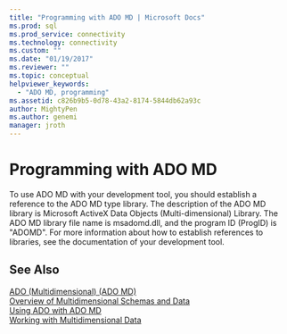 ```yaml
---
title: "Programming with ADO MD | Microsoft Docs"
ms.prod: sql
ms.prod_service: connectivity
ms.technology: connectivity
ms.custom: ""
ms.date: "01/19/2017"
ms.reviewer: ""
ms.topic: conceptual
helpviewer_keywords: 
  - "ADO MD, programming"
ms.assetid: c826b9b5-0d78-43a2-8174-5844db62a93c
author: MightyPen
ms.author: genemi
manager: jroth
---
```

# Programming with ADO MD
To use ADO MD with your development tool, you should establish a reference to the ADO MD type library. The description of the ADO MD library is Microsoft ActiveX Data Objects (Multi-dimensional) Library. The ADO MD library file name is msadomd.dll, and the program ID (ProgID) is "ADOMD". For more information about how to establish references to libraries, see the documentation of your development tool.  
  
## See Also  
 [ADO (Multidimensional) (ADO MD)](../../../ado/guide/multidimensional/ado-multidimensional-ado-md.md)   
 [Overview of Multidimensional Schemas and Data](../../../ado/guide/multidimensional/overview-of-multidimensional-schemas-and-data.md)   
 [Using ADO with ADO MD](../../../ado/guide/multidimensional/using-ado-with-ado-md.md)   
 [Working with Multidimensional Data](../../../ado/guide/multidimensional/working-with-multidimensional-data.md)
